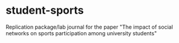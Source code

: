 # student-sports
Replication package/lab journal for the paper "The impact of social networks on sports participation among university students"
